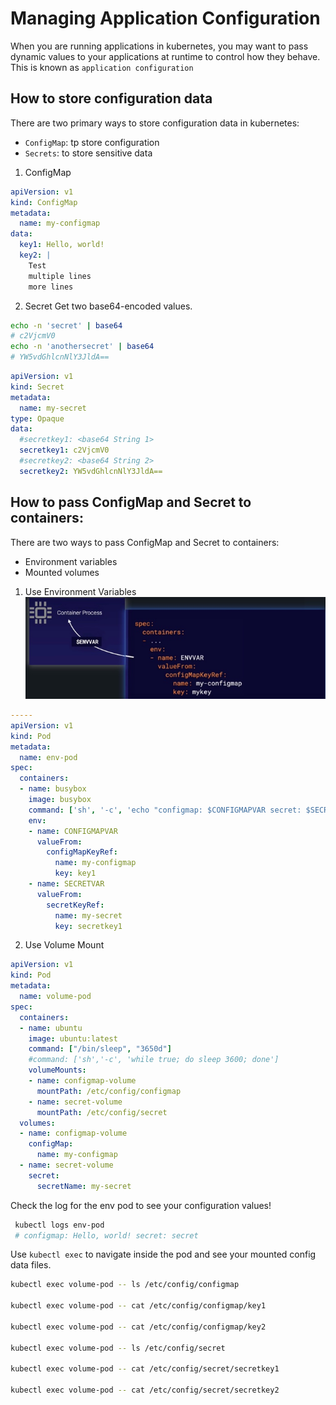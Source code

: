 # Managing Application Configuration
When you are running applications in kubernetes, you may want to pass dynamic values to your applications at runtime to control how they behave. This is known as `application configuration`

## How to store configuration data
There are two primary ways to store configuration data in kubernetes:
* `ConfigMap`: tp store configuration
* `Secrets`: to store sensitive data

1. ConfigMap
```yml
apiVersion: v1
kind: ConfigMap
metadata:
  name: my-configmap
data:
  key1: Hello, world!
  key2: |
    Test
    multiple lines
    more lines
```
2. Secret
Get two base64-encoded values.
```bash
echo -n 'secret' | base64
# c2VjcmV0
echo -n 'anothersecret' | base64
# YW5vdGhlcnNlY3JldA==
```

```yml
apiVersion: v1
kind: Secret
metadata:
  name: my-secret
type: Opaque
data:
  #secretkey1: <base64 String 1>
  secretkey1: c2VjcmV0
  #secretkey2: <base64 String 2>
  secretkey2: YW5vdGhlcnNlY3JldA==
```

## How to pass ConfigMap and Secret to containers:
There are two ways to pass ConfigMap and Secret to containers:
* Environment variables
* Mounted volumes

1. Use Environment Variables
![img](./img/pass-via-env.jpg)
```yml
-----
apiVersion: v1
kind: Pod
metadata:
  name: env-pod
spec:
  containers:
  - name: busybox
    image: busybox
    command: ['sh', '-c', 'echo "configmap: $CONFIGMAPVAR secret: $SECRETVAR"']
    env:
    - name: CONFIGMAPVAR
      valueFrom:
        configMapKeyRef:
          name: my-configmap
          key: key1
    - name: SECRETVAR
      valueFrom:
        secretKeyRef:
          name: my-secret
          key: secretkey1        
```
2. Use Volume Mount
```yml      
apiVersion: v1
kind: Pod
metadata:
  name: volume-pod
spec:
  containers:
  - name: ubuntu
    image: ubuntu:latest
    command: ["/bin/sleep", "3650d"]
    #command: ['sh','-c', 'while true; do sleep 3600; done']
    volumeMounts:
    - name: configmap-volume
      mountPath: /etc/config/configmap
    - name: secret-volume
      mountPath: /etc/config/secret
  volumes:
  - name: configmap-volume
    configMap:
      name: my-configmap
  - name: secret-volume
    secret:
      secretName: my-secret
```
Check the log for the env pod to see your configuration values!

```bash
 kubectl logs env-pod
 # configmap: Hello, world! secret: secret
```
Use `kubectl exec` to navigate inside the pod and see your mounted config data files.
```bash
kubectl exec volume-pod -- ls /etc/config/configmap

kubectl exec volume-pod -- cat /etc/config/configmap/key1 

kubectl exec volume-pod -- cat /etc/config/configmap/key2 

kubectl exec volume-pod -- ls /etc/config/secret

kubectl exec volume-pod -- cat /etc/config/secret/secretkey1 

kubectl exec volume-pod -- cat /etc/config/secret/secretkey2
```